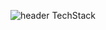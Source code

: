 ![header](https://capsule-render.vercel.app/api?type=cylinder&text=프로젝트%20라바링크&fontColor=fff&color=73879C)
TechStack
